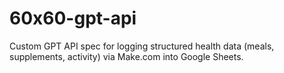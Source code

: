 # 60x60-gpt-api
Custom GPT API spec for logging structured health data (meals, supplements, activity) via Make.com into Google Sheets.

